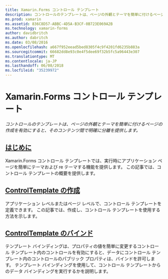 ```yaml
---
title: Xamarin.Forms コントロール テンプレート
description: コントロールのテンプレートは、ページの外観とテーマを簡単に付けるページの作成を有効にすると、そのコンテンツ間で明確に分離を提供します。
ms.prod: xamarin
ms.assetid: 836C8D57-ABBC-4D5A-B3CF-0B723E069A2B
ms.technology: xamarin-forms
author: davidbritch
ms.author: dabritch
ms.date: 03/08/2016
ms.openlocfilehash: a667f952eead5bed8305f4c9f4201fd6235b883a
ms.sourcegitcommit: 66682dd8e93c0e4f5dee69f32b5fc5a96443e307
ms.translationtype: MT
ms.contentlocale: ja-JP
ms.lasthandoff: 06/08/2018
ms.locfileid: "35239972"
---
```

# <a name="xamarinforms-control-templates"></a>Xamarin.Forms コントロール テンプレート

_コントロールのテンプレートは、ページの外観とテーマを簡単に付けるページの作成を有効にすると、そのコンテンツ間で明確に分離を提供します。_

## <a name="introductionintroductionmd"></a>[はじめに](introduction.md)

Xamarin.Forms コントロール テンプレートでは、実行時にアプリケーション ページを簡単にテーマおよび re テーマする機能を提供します。 この記事では、コントロール テンプレートの概要を提供します。

## <a name="creating-a-controltemplatecreatingmd"></a>[ControlTemplate の作成](creating.md)

アプリケーション レベルまたはページ レベルで、コントロール テンプレートを定義できます。 この記事では、作成し、コントロール テンプレートを使用する方法を示します。

## <a name="binding-from-a-controltemplatetemplate-bindingmd"></a>[ControlTemplate のバインド](template-binding.md)

テンプレート バインディングは、プロパティの値を簡単に変更するコントロール テンプレート内のコントロールを有効にすると、データにコントロール テンプレート内のコントロールのパブリック プロパティは、バインドを許可します。 テンプレート バインディングを使用して、コントロール テンプレートからのデータ バインディングを実行するかを説明します。
